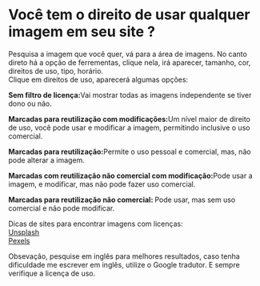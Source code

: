 <!DOCTYPE html>
<html lang="pt-br">
<head>
  <meta charset="UTF-8">
  <meta http-equiv="X-UA-Compatible" content="IE=edge">
  <meta name="viewport" content="width=device-width, initial-scale=1.0">
  <title>Direitos autoriais</title>
</head>
<body>
  <h1>Você tem o direito de usar qualquer imagem em seu site ?</h1>
  <p>Pesquisa a imagem que você quer, vá para a área de imagens. No canto direto há a opção de ferrementas, clique nela, irá aparecer, tamanho, cor, direitos de uso, tipo, horário. <br>Clique em direitos de uso, aparecerá algumas opções: </p>
  <p><strong> Sem filtro de licença:</strong>Vai mostrar todas as imagens independente se tiver dono ou não. </p>

  <p><strong>Marcadas para reutilização com modificações:</strong>Um nível maior de direito de uso, você pode usar e 
  modificar a imagem, permitindo inclusive o uso comercial.</p>

  <p><strong>Marcadas para reutilização:</strong>Permite o uso pessoal e comercial, mas, não pode alterar a imagem.</p>

  <p><strong>Marcadas com reutilização não comercial com modificação:</strong>Pode usar a imagem, e modificar, mas não pode fazer uso comercial.</p>

  <p><strong>Marcadas para reutilização não comercial: </strong> Pode usar, mas sem uso comercial e não pode modificar.</p>

  <p>Dicas de sites para encontrar imagens com licenças:<br><a href="https://unsplash.com/pt-br" target="_blank" >Unsplash</a><br><a href="https://www.pexels.com/pt-br/" target="_blank">Pexels</a></p>

  <p>Obsevação, pesquise em inglês para melhores resultados, caso tenha dificuldade me escrever em inglês, utilize o Google tradutor. E sempre verifique a licença de uso.</p>

  
</body>
</html>